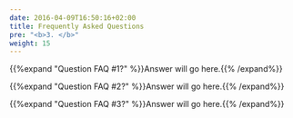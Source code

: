 ```yaml
---
date: 2016-04-09T16:50:16+02:00
title: Frequently Asked Questions
pre: "<b>3. </b>"
weight: 15
---
```


{{%expand "Question FAQ #1?" %}}Answer will go here.{{% /expand%}}

{{%expand "Question FAQ #2?" %}}Answer will go here.{{% /expand%}}

{{%expand "Question FAQ #3?" %}}Answer will go here.{{% /expand%}}

